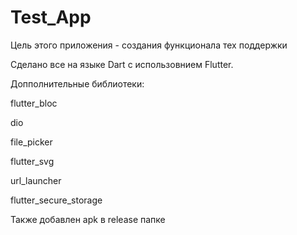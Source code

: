 # Test_App
Цель этого приложения - создания функционала тех поддержки

Сделано все на языке Dart с использовнием Flutter. 

Допполнительные библиотеки: 

  flutter_bloc
  
  dio
  
  file_picker
  
  flutter_svg
  
  url_launcher
  
  flutter_secure_storage

  Также добавлен apk в release папке
